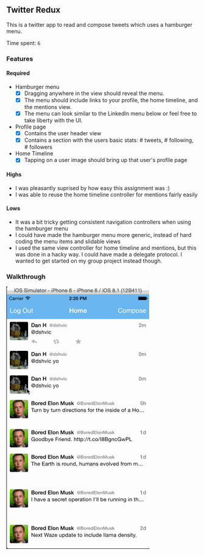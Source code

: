 ## Twitter Redux

This is a twitter app to read and compose tweets which uses a hamburger menu.

Time spent: `6`

### Features

#### Required

- Hamburger menu
  - [x] Dragging anywhere in the view should reveal the menu.
  - [x] The menu should include links to your profile, the home timeline, and the mentions view.
  - [x] The menu can look similar to the LinkedIn menu below or feel free to take liberty with the UI.
- Profile page
  - [x] Contains the user header view
  - [x] Contains a section with the users basic stats: # tweets, # following, # followers
- Home Timeline
  - [x] Tapping on a user image should bring up that user's profile page

#### Highs

- I was pleasantly suprised by how easy this assignment was :)
- I was able to reuse the home timeline controller for mentions fairly easily

#### Lows

- It was a bit tricky getting consistent navigation controllers when using the hamburger menu
- I could have made the hamburger menu more generic, instead of hard coding the menu items and slidable views
- I used the same view controller for home timeline and mentions, but this was done in a hacky way.  I could have made a delegate protocol.  I wanted to get started on my group project instead though.

### Walkthrough

![Video Walkthrough](https://raw.githubusercontent.com/d5h/ios_twitter_hamburger/master/twitter.gif)
